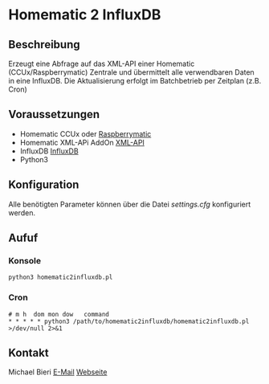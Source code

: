 # Homematic 2 InfluxDB

## Beschreibung
Erzeugt eine Abfrage auf das XML-API einer Homematic (CCUx/Raspberrymatic) Zentrale und übermittelt alle verwendbaren Daten in eine InfluxDB. Die Aktualisierung erfolgt im Batchbetrieb per Zeitplan (z.B. Cron)

## Voraussetzungen

* Homematic CCUx oder [Raspberrymatic](https://raspberrymatic.de)
* Homematic XML-APi AddOn [XML-API](https://www.homematic-inside.de/software/xml-api)
* InfluxDB [InfluxDB](https://www.influxdata.com/)
* Python3

## Konfiguration

Alle benötigten Parameter können über die Datei *settings.cfg* konfiguriert werden. 

## Aufuf 

### Konsole
```console
python3 homematic2influxdb.pl 
```

### Cron
```
# m h  dom mon dow   command
* * * * * python3 /path/to/homematic2influxdb/homematic2influxdb.pl  >/dev/null 2>&1
```


## Kontakt
Michael Bieri
[E-Mail](mailto:michael@bieri.club)
[Webseite](https://michael.bieri.club)